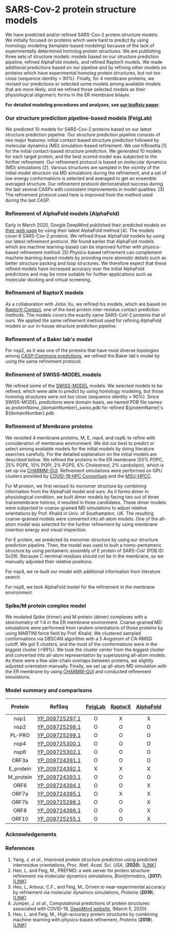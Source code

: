 # SARS-Cov-2 protein structure models
We have predicted and/or refined SARS-Cov-2 protein structure models. We initially focused on proteins which were hard to predict by using homology modeling (template-based modeling) because of the lack of experimentally determined homolog protein structures. We are publishing three sets of structure models: models based on our structure prediction pipeline, refined AlphaFold models, and refined RaptorX models. We made additional predictions based on our pipeline and by refining other models on proteins which have experimental homolog protein structures, but not too close (sequence identity < 90%). Finally, for 4 membrane proteins, we revised our predictions or selected some models among available models that are more likely, and we refined those selected models as their physiological oligomeric forms in the ER membrane bilayer.

**For detailed modeling procedures and analyses, see [our bioRxiv paper](https://www.biorxiv.org/content/10.1101/2020.03.25.008904v1).**

### Our structure prediction pipeline-based models (FeigLab)
We predicted 10 models for SARS-Cov-2 proteins based on our latest structure prediction pipeline. Our structure prediction pipeline consists of two major features: initial contact-based structure prediction followed by molecular dynamics (MD) simulation-based refinement. We use trRosetta [1] for the initial contact-based structure prediction. We generated 10 models for each target protein, and the best scored model was subjected to the further refinement. Our refinement protocol is based on molecular dynamics (MD) simulations [2]. Various structures are sampled in the vicinity of the initial model structure via MD simulations during the refinement, and a set of low energy conformations is selected and averaged to get an ensemble averaged structure. Our refinement protocol demonstrated success during the last several CASPs with consistent improvements in model qualities. [3] The refinement protocol used here is improved from the method used during the last CASP.

### Refinement of AlphaFold models (AlphaFold)
Early in March 2020, Google DeepMind published their predicted models on [their web page](https://deepmind.com/research/open-source/computational-predictions-of-protein-structures-associated-with-COVID-19) by using their latest AlphaFold method [4]. The models cover 6 SARS-Cov-2 proteins. We refined those AlphaFold models by using our latest refinement protocol. We found earlier that AlphaFold models which are machine learning-based can be improved further with physics-based refinement method. [5] Physics-based refinement can complement machine learning-based models by providing more atomistic details such as better structure packing and loop structures. We therefore expect that these refined models have increased accuracy over the initial AlphaFold predictions and may be more suitable for further applications such as molecular docking and virtual screening.

### Refinement of RaptorX models
As a collaboration with Jinbo Xu, we refined his models, which are based on [RaptorX-Contact](http://raptorx.uchicago.edu/), one of the best protein inter-residue contact prediction methods. The models covers the exactly same SARS-CoV-2 proteins that of ours. We applied the same refinement method used for refining AlphaFold models or our in-house structure prediction pipeline.

### Refinement of a Baker lab's model
For nsp2, as it was one of the proteins that have most diverse topologies among [CASP-Commons predictions](http://predictioncenter.org/caspcommons/), we refined the Baker lab's model by using the same refinement protocol.

### Refinement of SWISS-MODEL models
We refined some of the [SWISS-MODEL](http://swissmodel.expasy.org/repository/species/2697049) models. We selected models
to be refined, which were able to predict by using homology modeling, but those homolog structures were not too close
(sequence identity > 90%). Since SWISS-MODEL predictions were domain-basis, we named PDB file names as
${proteinName}\_${domainNumber}\_swiss.pdb for refined ${proteinName}'s ${domainNumber}.pdb

### Refinement of Membrane proteins
We revisited 4 membrane proteins, M, E, nsp4, and nsp6, to refine with consideration of membrane environment. We did our
best to predict or select among available models for the initial models by doing literature searches carefully. For the
detailed explanation on the initial models are described below. We refined the proteins in the ER membrane (55% POPC, 25% POPE, 10% POPI, 2% POPS, 6% Cholestreol, 2% cardiolipin), which
is set up via [CHARMM-GUI](http://www.charmm-gui.org/?doc=input/membrane.bilayer). Refinement simulations were performed
on GPU clusters provided by [COVID-19 HPC Consortium](https://covid19-hpc-consortium.org/) and
the [MSU-HPCC](https://icer.msu.edu/about/announcements/covid-19-research-icer-queue-times).

For M protein, we first revised its monomer structure by combining information from the AlphaFold model and ours. As it
forms dimer in physiological condition, we built dimer models by facing two out of three transmembrane helices; it
resulted in three candidates. These dimer models were subjected to coarse-grained MD simulations to adjust relative
orientations by Prof. Khalid in Univ. of Southampton, UK. The resulting coarse-grained models were converted into
all-atom models. One of the all-atom model was selected for the further refinement by using membrane insertion energy
and visual inspection.

For E protein, we predicted its monomer structure by using our structure prediction pipeline. Then, the model was used
to built a homo-pentameric structure by using pentameric assembly of E protein of SARS-CoV (PDB ID: 5x29). Because
C-terminal residues should not be in the membrane, so we manually adjusted their relative positions.

For nsp4, we re-built our model with additional information from literature search.

For nsp6, we took AlphaFold model for the refinement in the menbrane environment.

### Spike/M protein complex model
We modeled Spike (trimer) and M protein (dimer) complexes with a stoichometry of 1:4 in the ER membrane environment.
Coarse-grained MD simulations were performed from random orientations of those proteins by using MARTINI force field by
Prof. Khalid. We clustered sampled conformations via DBSCAN algorithm with a 5 Angstrom of CA-RMSD cutoff. We got 5
clusters, and the most of the conformations were in the biggest cluster (>99%). We took the cluster center from the
biggest cluster and converted into all-atom representation by superposing all-atom models. As there were a few
side-chain overlaps between proteins, we slightly adjusted orientation manually. Finally, we set up all-atom MD simulation 
with the ER membrane by using [CHARMM-GUI](http://www.charmm-gui.org/?doc=input/membrane.bilayer) and conducted
refinement simulations.


### Model summary and comparisons
|  Protein | RefSeq | [FeigLab](https://github.com/feiglab/sars-cov-2-proteins/tree/master/FeigLab) | [RaptorX](https://github.com/feiglab/sars-cov-2-proteins/tree/master/RaptorX) | [AlphaFold](https://github.com/feiglab/sars-cov-2-proteins/tree/master/AlphaFold) | [BakerLab](https://github.com/feiglab/sars-cov-2-proteins/tree/master/Soluble) | [SWISS-MODEL](https://github.com/feiglab/sars-cov-2-proteins/tree/master/Soluble) | [Membrane](https://github.com/feiglab/sars-cov-2-proteins/tree/master/Membrane) | [CASP-Commons](http://predictioncenter.org/caspcommons/models_consensus2.cgi) |
|:--------:|:--------:|:-------:|:-------:|:---------:|:--------:|:-----------:|:--------:|:--:|
|nsp1      | [YP_009725297.1](https://www.ncbi.nlm.nih.gov/protein/YP_009725297.1) | O | X | X | X | O | X | X |
|nsp2      | [YP_009725298.1](https://www.ncbi.nlm.nih.gov/protein/YP_009725298.1) | O | O | O | O | X | X | O |
|PL-PRO    | [YP_009725299.1](https://www.ncbi.nlm.nih.gov/protein/YP_009725299.1) | O | O | O | X | O | X | O |
|nsp4      | [YP_009725300.1](https://www.ncbi.nlm.nih.gov/protein/YP_009725300.1) | O | O | O | X | (partial) | O | O |
|nsp6      | [YP_009725302.1](https://www.ncbi.nlm.nih.gov/protein/YP_009725302.1) | O | O | O | X | X | O | O |
|ORF3a     | [YP_009724391.1](https://www.ncbi.nlm.nih.gov/protein/YP_009724391.1) | O | O | O | X | X | X | O |
|E\_protein| [YP_009724392.1](https://www.ncbi.nlm.nih.gov/protein/YP_009724392.1) | X | X | X | X | X | O | X |
|M\_protein| [YP_009724393.1](https://www.ncbi.nlm.nih.gov/protein/YP_009724393.1) | O | O | O | X | X | O | O |
|ORF6      | [YP_009724394.1](https://www.ncbi.nlm.nih.gov/protein/YP_009724394.1) | O | O | X | X | X | X | O |
|ORF7a     | [YP_009724395.1](https://www.ncbi.nlm.nih.gov/protein/YP_009724395.1) | O | X | X | O | O | X | X |
|ORF7b     | [YP_009725296.1](https://www.ncbi.nlm.nih.gov/protein/YP_009725296.1) | O | O | X | X | X | X | O |
|ORF8      | [YP_009724396.1](https://www.ncbi.nlm.nih.gov/protein/YP_009724396.1) | O | O | X | X | O | X | O |
|ORF10     | [YP_009725255.1](https://www.ncbi.nlm.nih.gov/protein/YP_009725255.1) | O | O | X | X | X | X | O |


### Acknowledgements


### References
1. Yang, J. *et al.*, Improved protein structure prediction using predicted interresidue orientations, *Proc. Natl. Acad. Sci. USA*, (**2020**). [[LINK]](https://www.pnas.org/content/117/3/1496.short)
2. Heo, L. and Feig, M., PREFMD: a web server for protein structure refinement via molecular dynamics simulations, *Bioinformatics*, (**2017**). [[LINK]](https://academic.oup.com/bioinformatics/article/34/6/1063/4604595)
3. Heo, L, Arbour, C.F., and Feig, M., Driven to near-experimental accuracy by refinement via molecular dynamics simulations, *Proteins* (**2019**). [[LINK]](https://onlinelibrary.wiley.com/doi/full/10.1002/prot.25759)
4. Jumper, J. *et al.*, Computational predictions of protein structures associated with COVID-19, [DeepMind website](https://deepmind.com/research/open-source/computational-predictions-of-protein-structures-associated-with-COVID-19), (March 5, 2020).
5. Heo, L. and Feig, M., High-accuracy protein structures by combining machine-learning with physics-based refinement, *Proteins* (**2019**). [[LINK]](https://onlinelibrary.wiley.com/doi/abs/10.1002/prot.25847)
